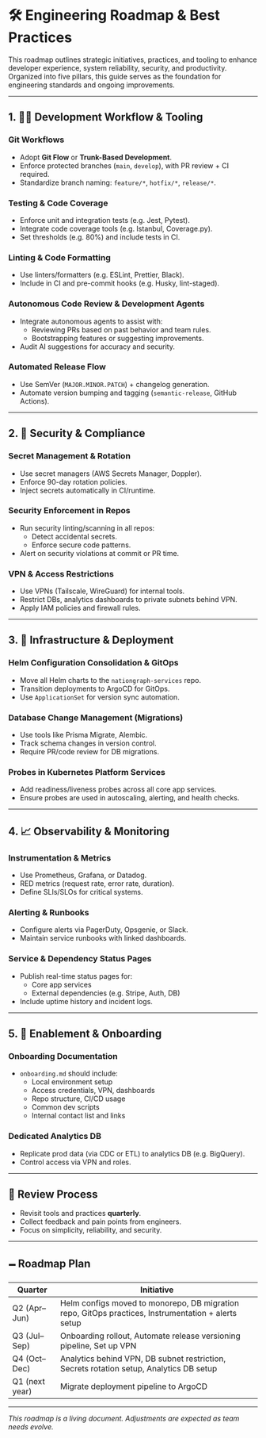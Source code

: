 # 🛠️ Engineering Roadmap & Best Practices

This roadmap outlines strategic initiatives, practices, and tooling to enhance developer experience, system reliability, security, and productivity. Organized into five pillars, this guide serves as the foundation for engineering standards and ongoing improvements.

---

## 1. 🧑‍💻 Development Workflow & Tooling

### Git Workflows
- Adopt **Git Flow** or **Trunk-Based Development**.
- Enforce protected branches (`main`, `develop`), with PR review + CI required.
- Standardize branch naming: `feature/*`, `hotfix/*`, `release/*`.

### Testing & Code Coverage
- Enforce unit and integration tests (e.g. Jest, Pytest).
- Integrate code coverage tools (e.g. Istanbul, Coverage.py).
- Set thresholds (e.g. 80%) and include tests in CI.

### Linting & Code Formatting
- Use linters/formatters (e.g. ESLint, Prettier, Black).
- Include in CI and pre-commit hooks (e.g. Husky, lint-staged).

### Autonomous Code Review & Development Agents
- Integrate autonomous agents to assist with:
  - Reviewing PRs based on past behavior and team rules.
  - Bootstrapping features or suggesting improvements.
- Audit AI suggestions for accuracy and security.

### Automated Release Flow
- Use SemVer (`MAJOR.MINOR.PATCH`) + changelog generation.
- Automate version bumping and tagging (`semantic-release`, GitHub Actions).

---

## 2. 🔐 Security & Compliance

### Secret Management & Rotation
- Use secret managers (AWS Secrets Manager, Doppler).
- Enforce 90-day rotation policies.
- Inject secrets automatically in CI/runtime.

### Security Enforcement in Repos
- Run security linting/scanning in all repos:
  - Detect accidental secrets.
  - Enforce secure code patterns.
- Alert on security violations at commit or PR time.

### VPN & Access Restrictions
- Use VPNs (Tailscale, WireGuard) for internal tools.
- Restrict DBs, analytics dashboards to private subnets behind VPN.
- Apply IAM policies and firewall rules.

---

## 3. 🚀 Infrastructure & Deployment

### Helm Configuration Consolidation & GitOps
- Move all Helm charts to the `nationgraph-services` repo.
- Transition deployments to ArgoCD for GitOps.
- Use `ApplicationSet` for version sync automation.

### Database Change Management (Migrations)
- Use tools like Prisma Migrate, Alembic.
- Track schema changes in version control.
- Require PR/code review for DB migrations.

### Probes in Kubernetes Platform Services
- Add readiness/liveness probes across all core app services.
- Ensure probes are used in autoscaling, alerting, and health checks.

---

## 4. 📈 Observability & Monitoring

### Instrumentation & Metrics
- Use Prometheus, Grafana, or Datadog.
- RED metrics (request rate, error rate, duration).
- Define SLIs/SLOs for critical systems.

### Alerting & Runbooks
- Configure alerts via PagerDuty, Opsgenie, or Slack.
- Maintain service runbooks with linked dashboards.

### Service & Dependency Status Pages
- Publish real-time status pages for:
  - Core app services
  - External dependencies (e.g. Stripe, Auth, DB)
- Include uptime history and incident logs.

---

## 5. 👥 Enablement & Onboarding

### Onboarding Documentation
- `onboarding.md` should include:
  - Local environment setup
  - Access credentials, VPN, dashboards
  - Repo structure, CI/CD usage
  - Common dev scripts
  - Internal contact list and links

### Dedicated Analytics DB
- Replicate prod data (via CDC or ETL) to analytics DB (e.g. BigQuery).
- Control access via VPN and roles.

---

## 🔄 Review Process
- Revisit tools and practices **quarterly**.
- Collect feedback and pain points from engineers.
- Focus on simplicity, reliability, and security.

---

## 🗕️ Roadmap Plan

| Quarter       | Initiative                                                                                     |
|---------------|-----------------------------------------------------------------------------------------------|
| Q2 (Apr–Jun)  | Helm configs moved to monorepo, DB migration repo, GitOps practices, Instrumentation + alerts setup |
| Q3 (Jul–Sep)  | Onboarding rollout, Automate release versioning pipeline, Set up VPN                          |
| Q4 (Oct–Dec)  | Analytics behind VPN, DB subnet restriction, Secrets rotation setup, Analytics DB setup       |
| Q1 (next year)| Migrate deployment pipeline to ArgoCD                                                          |

---

*This roadmap is a living document. Adjustments are expected as team needs evolve.*

